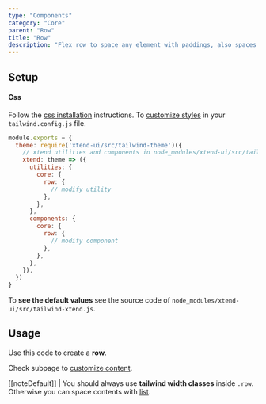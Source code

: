 ```yaml
---
type: "Components"
category: "Core"
parent: "Row"
title: "Row"
description: "Flex row to space any element with paddings, also spaces vertically."
---
```


## Setup

#### Css

Follow the [css installation](/introduction/getting-started/setup#css-installation) instructions. To [customize styles](/introduction/getting-started/setup#css-customization) in your `tailwind.config.js` file.

```jsx
module.exports = {
  theme: require('xtend-ui/src/tailwind-theme')({
    // xtend utilities and components in node_modules/xtend-ui/src/tailwind-xtend.js
    xtend: theme => ({
      utilities: {
        core: {
          row: {
            // modify utility
          },
        },
      },
      components: {
        core: {
          row: {
            // modify component
          },
        },
      },
    }),
  })
}
```

To **see the default values** see the source code of `node_modules/xtend-ui/src/tailwind-xtend.js`.

## Usage

Use this code to create a **row**.

<demo>
  <demovanilla src="vanilla/components/core/row/usage">
  </demovanilla>
</demo>

Check subpage to [customize content](/components/core/row/content).

[[noteDefault]]
| You should always use **tailwind width classes** inside `.row`. Otherwise you can space contents with [list](/components/core/list).
